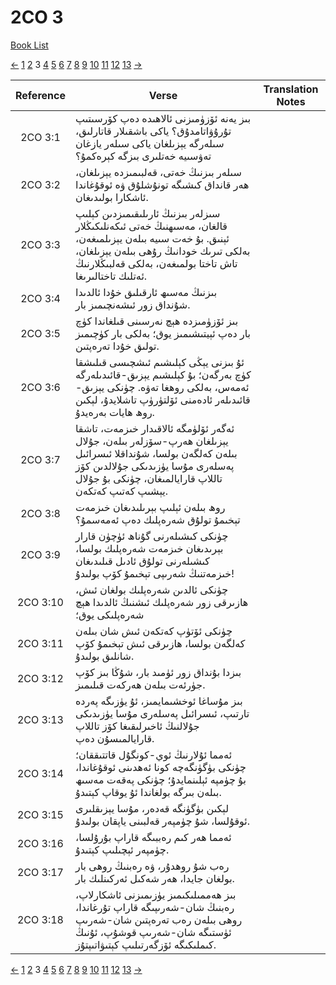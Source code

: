 # 2CO 3
[Book List](../README.md)

[<-](./chapter_2.md) [1](./chapter_1.md) [2](./chapter_2.md) 3 [4](./chapter_4.md) [5](./chapter_5.md) [6](./chapter_6.md) [7](./chapter_7.md) [8](./chapter_8.md) [9](./chapter_9.md) [10](./chapter_10.md) [11](./chapter_11.md) [12](./chapter_12.md) [13](./chapter_13.md) [->](./chapter_4.md)

| Reference | Verse | Translation Notes |
|:---------:|-------|-------------------|
|2CO 3:1|بىز يەنە ئۆزۈمىزنى ئالاھىدە دەپ كۆرسىتىپ تۇرۇۋاتامدۇق؟ ياكى باشقىلار قاتارلىق، سىلەرگە يېزىلغان ياكى سىلەر يازغان تەۋسىيە خەتلىرى بىزگە كېرەكمۇ؟||
|2CO 3:2|سىلەر بىزنىڭ خەتى، قەلبىمىزدە يېزىلغان، ھەر قانداق كىشىگە تونۇشلۇق ۋە ئوقۇغاندا ئاشكارا بولىدىغان.||
|2CO 3:3|سىزلەر بىزنىڭ ئارىلىقىمىزدىن كېلىپ قالغان، مەسىھنىڭ خەتى ئىكەنلىكىڭلار ئېنىق. بۇ خەت سىيە بىلەن يېزىلمىغەن، بەلكى تىرىك خودانىڭ رۇھى بىلەن يېزىلغان، تاش تاختا بولمىغەن، بەلكى قەلبىڭلارنىڭ ئەتلىك تاختالىرىغا.||
|2CO 3:4|بىزنىڭ مەسىھ ئارقىلىق خۇدا ئالدىدا شۇنداق زور ئىشەنچىمىز بار.||
|2CO 3:5|بىز ئۆزۈمىزدە ھېچ نەرسىنى قىلغاندا كۈچ بار دەپ ئېيتىشىمىز يوق؛ بەلكى بار كۈچىمىز تولىق خۇدا تەرەپتىن.||
|2CO 3:6|ئۇ بىزنى يېڭى كېلىشىم ئىشچىسى قىلىشقا كۈچ بەرگەن؛ بۇ كېلىشىم يېزىق-قائىدىلەرگە ئەمەس، بەلكى روھغا تەۋە. چۈنكى يېزىق-قائىدىلەر ئادەمنى ئۆلتۈرۈپ تاشلايدۇ، لېكىن روھ ھايات بەرەيدۇ.||
|2CO 3:7|ئەگەر ئۆلۈمگە ئالاقىدار خىزمەت، تاشقا يېزىلغان ھەرپ-سۆزلەر بىلەن، جۇلال بىلەن كەلگەن بولسا، شۇنداقلا ئىسرائىل پەسلەرى مۇسا يۈزىدىكى جۇلالدىن كۆز تاللاپ قارايالمىغان، چۈنكى بۇ جۇلال يېشىپ كەتىپ كەتكەن.||
|2CO 3:8|روھ بىلەن ئېلىپ بېرىلىدىغان خىزمەت تېخىمۇ تولۇق شەرەپلىك دەپ ئەمەسمۇ؟||
|2CO 3:9|چۈنكى كىشىلەرنى گۇناھ ئۈچۈن قارار بېرىدىغان خىزمەت شەرەپلىك بولسا، كىشىلەرنى تولۇق ئادىل قىلىدىغان خىزمەتنىڭ شەرىپى تېخىمۇ كۆپ بولىدۇ!||
|2CO 3:10|چۈنكى ئالدىن شەرەپلىك بولغان ئىش، ھازىرقى زور شەرەپلىك ئىشنىڭ ئالدىدا ھېچ شەرەپلىكى يوق؛||
|2CO 3:11|چۈنكى ئۆتۈپ كەتكەن ئىش شان بىلەن كەلگەن بولسا، ھازىرقى ئىش تېخىمۇ كۆپ شانلىق بولىدۇ.||
|2CO 3:12|بىزدا بۇنداق زور ئۈمىد بار، شۇڭا بىز كۆپ جۈرئەت بىلەن ھەركەت قىلىمىز.||
|2CO 3:13|بىز مۇساغا ئوخشىمايمىز، ئۇ يۈزىگە پەردە تارتىپ، ئىسرائىل پەسلەرى مۇسا يۈزىدىكى جۇلالنىڭ ئاخىرلىقىغا كۆز تاللاپ قارايالمىسۇن دەپ.||
|2CO 3:14|ئەمما ئۇلارنىڭ ئوي-كونگۇل قاتتىققان؛ چۈنكى بۈگۈنگەچە كونا ئەھدىنى ئوقۇغاندا، بۇ چۈمپە ئېلىنمايدۇ؛ چۈنكى پەقەت مەسىھ بىلەن بىرگە بولغاندا ئۇ يوقاپ كېتىدۇ.||
|2CO 3:15|لېكىن بۈگۈنگە قەدەر، مۇسا يېزىقلىرى ئوقۇلسا، شۇ چۈمپەر قەلبىنى ياپقان بولىدۇ.||
|2CO 3:16|ئەمما ھەر كىم رەببىگە قاراپ بۇرۇلسا، چۈمپەر ئېچىلىپ كېتىدۇ.||
|2CO 3:17|رەب شۇ روھدۇر، ۋە رەبنىڭ روھى بار بولغان جايدا، ھەر شەكىل ئەركىنلىك بار.||
|2CO 3:18|بىز ھەممىلىكىمىز يۈزىمىزنى ئاشكارلاپ، رەبنىڭ شان-شەرىپىگە قاراپ تۇرغاندا، روھى بىلەن رەب تەرەپتىن شان-شەرىپ ئۈستىگە شان-شەرىپ قوشۇپ، ئۇنىڭ كىملىكىگە ئۆزگەرتىلىپ كېتىۋاتىپتۇز.||


[<-](./chapter_2.md) [1](./chapter_1.md) [2](./chapter_2.md) 3 [4](./chapter_4.md) [5](./chapter_5.md) [6](./chapter_6.md) [7](./chapter_7.md) [8](./chapter_8.md) [9](./chapter_9.md) [10](./chapter_10.md) [11](./chapter_11.md) [12](./chapter_12.md) [13](./chapter_13.md) [->](./chapter_4.md)
